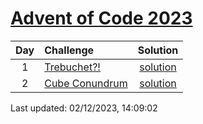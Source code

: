 [Advent of Code 2023](https://adventofcode.com/2023)
==========

| Day | Challenge | Solution |
|:---:|:---|:---:|
| 1 | [Trebuchet?!](https://adventofcode.com/2023/day/1) | [solution](./day01/main.rs) |
| 2 | [Cube Conundrum](https://adventofcode.com/2023/day/2) | [solution](./day02/main.rs) |

Last updated: 02/12/2023, 14:09:02